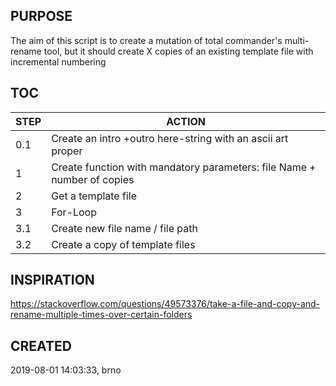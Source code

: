 ## PURPOSE 
   The aim of this script is to create a mutation of total commander's multi-rename tool, but it should create X copies of an existing template file with incremental numbering

## TOC
 


STEP | ACTION
-----|------------------------------------------------------------------------
0.1  | Create an intro +outro here-string with an ascii art proper
1    | Create function with mandatory parameters: file Name + number of copies
2    | Get a template file
3    | For-Loop
3.1  | Create new file name / file path
3.2  | Create a copy of template files

## INSPIRATION
 https://stackoverflow.com/questions/49573376/take-a-file-and-copy-and-rename-multiple-times-over-certain-folders

## CREATED
 2019-08-01 14:03:33, brno
 